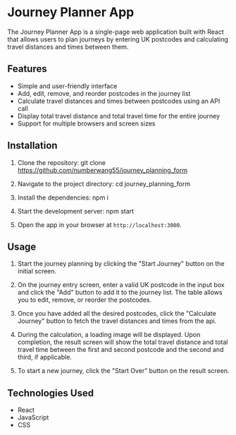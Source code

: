 # Journey Planner App

The Journey Planner App is a single-page web application built with React that allows users to plan journeys by entering UK postcodes and calculating travel distances and times between them.

## Features

- Simple and user-friendly interface
- Add, edit, remove, and reorder postcodes in the journey list
- Calculate travel distances and times between postcodes using an API call
- Display total travel distance and total travel time for the entire journey
- Support for multiple browsers and screen sizes

## Installation

1. Clone the repository:
git clone https://github.com/numberwang55/journey_planning_form

2. Navigate to the project directory:
cd journey_planning_form

3. Install the dependencies:
npm i

4. Start the development server:
npm start

5. Open the app in your browser at `http://localhost:3000`.

## Usage

1. Start the journey planning by clicking the "Start Journey" button on the initial screen.

2. On the journey entry screen, enter a valid UK postcode in the input box and click the "Add" button to add it to the journey list. The table allows you to edit, remove, or reorder the postcodes.

3. Once you have added all the desired postcodes, click the "Calculate Journey" button to fetch the travel distances and times from the api.

4. During the calculation, a loading image will be displayed. Upon completion, the result screen will show the total travel distance and total travel time between the first and second postcode and the second and third, if applicable.

5. To start a new journey, click the "Start Over" button on the result screen.

## Technologies Used

- React
- JavaScript
- CSS
